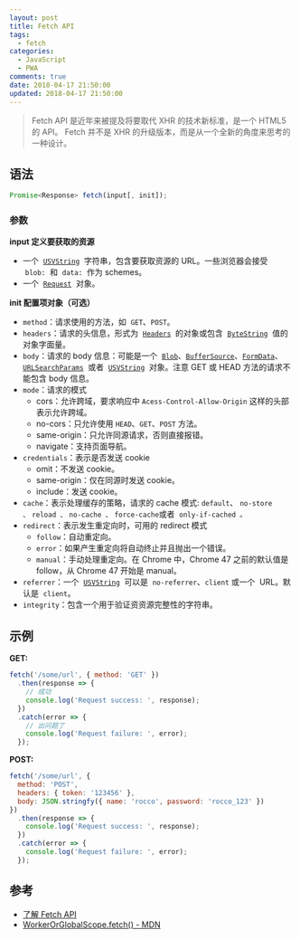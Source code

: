 ```yaml
---
layout: post
title: Fetch API
tags:
  - fetch
categories:
  - JavaScript
  - PWA
comments: true
date: 2018-04-17 21:50:00
updated: 2018-04-17 21:50:00
---
```


> Fetch API 是近年来被提及将要取代 XHR 的技术新标准，是一个 HTML5 的 API。
> Fetch 并不是 XHR 的升级版本，而是从一个全新的角度来思考的一种设计。

## 语法

```javascript
Promise<Response> fetch(input[, init]);
```

<!-- more -->

### 参数

**input 定义要获取的资源**

* 一个  [`USVString`](https://developer.mozilla.org/zh-CN/docs/Web/API/USVString)  字符串，包含要获取资源的 URL。一些浏览器会接受  `blob:`  和  `data:`  作为 schemes。
* 一个  [`Request`](https://developer.mozilla.org/zh-CN/docs/Web/API/Request)  对象。

**init 配置项对象（可选）**

* `method`：请求使用的方法，如  `GET`、`POST`。
* `headers`：请求的头信息，形式为  [`Headers`](https://developer.mozilla.org/zh-CN/docs/Web/API/Headers)  的对象或包含  [`ByteString`](https://developer.mozilla.org/zh-CN/docs/Web/API/ByteString)  值的对象字面量。
* `body`：请求的 body 信息：可能是一个  [`Blob`](https://developer.mozilla.org/zh-CN/docs/Web/API/Blob)、[`BufferSource`](https://developer.mozilla.org/zh-CN/docs/Web/API/BufferSource)、[`FormData`](https://developer.mozilla.org/zh-CN/docs/Web/API/FormData)、[`URLSearchParams`](https://developer.mozilla.org/zh-CN/docs/Web/API/URLSearchParams)  或者  [`USVString`](https://developer.mozilla.org/zh-CN/docs/Web/API/USVString)  对象。注意 GET 或 HEAD 方法的请求不能包含 body 信息。
* `mode`：请求的模式
  * cors：允许跨域，要求响应中 `Acess-Control-Allow-Origin` 这样的头部表示允许跨域。
  * no-cors：只允许使用 `HEAD`、`GET`、`POST` 方法。
  * same-origin：只允许同源请求，否则直接报错。
  * navigate：支持页面导航。
* `credentials`：表示是否发送 cookie
  * omit：不发送 cookie。
  * same-origin：仅在同源时发送 cookie。
  * include：发送 cookie。
* `cache`：表示处理缓存的策略，请求的 cache 模式: `default`、 `no-store 、` `reload 、` `no-cache 、` `force-cache`或者  `only-if-cached 。`
* `redirect`：表示发生重定向时，可用的 redirect 模式
  * `follow`：自动重定向。
  * `error`：如果产生重定向将自动终止并且抛出一个错误。
  * `manual`：手动处理重定向。在 Chrome 中，Chrome 47 之前的默认值是 follow，从 Chrome 47 开始是 manual。
* `referrer`：一个  [`USVString`](https://developer.mozilla.org/zh-CN/docs/Web/API/USVString 'USVString 对应于所有可能的 unicode标量值序列的集合。')  可以是  `no-referrer`、`client` 或一个  URL。默认是  `client`。
* `integrity`：包含一个用于验证资资源完整性的字符串。

## 示例

**GET:**

```javascript
fetch('/some/url', { method: 'GET' })
  .then(response => {
    // 成功
    console.log('Request success: ', response);
  })
  .catch(error => {
    // 出问题了
    console.log('Request failure: ', error);
  });
```

**POST:**

```javascript
fetch('/some/url', {
  method: 'POST',
  headers: { token: '123456' },
  body: JSON.stringfy({ name: 'rocco', password: 'rocco_123' })
})
  .then(response => {
    console.log('Request success: ', response);
  })
  .catch(error => {
    console.log('Request failure: ', error);
  });
```

## 参考

* [了解 Fetch API](https://aotu.io/notes/2017/04/10/fetch-API/index.html)
* [WorkerOrGlobalScope.fetch() - MDN](https://developer.mozilla.org/zh-CN/docs/Web/API/WindowOrWorkerGlobalScope/fetch)

<!-- more -->
